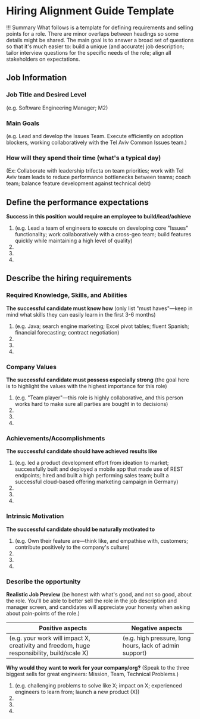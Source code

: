 # Hiring Alignment Guide Template
!!! Summary
	What follows is a template for defining requirements and selling points for a role. There are minor overlaps between headings so some details might be shared. The main goal is to answer a broad set of questions so that it's much easier to: build a unique (and accurate) job description; tailor interview questions for the specific needs of the role; align all stakeholders on expectations.

## Job Information
### Job Title and Desired Level
(e.g. Software Engineering Manager; M2)

### Main Goals
(e.g. Lead and develop the Issues Team. Execute efficiently on adoption blockers, working collaboratively with the Tel Aviv Common Issues team.)

### How will they spend their time (what's a typical day)
(Ex: Collaborate with leadership trifecta on team priorities; work with Tel Aviv team leads to reduce performance bottlenecks between teams; coach team; balance feature development against technical debt)

## Define the performance expectations
**Success in this position would require an employee to build/lead/achieve**

1. (e.g. Lead a team of engineers to execute on developing core "Issues" functionality; work collaboratively with a cross-geo team; build features quickly while maintaining a high level of quality)
2. 
3. 
4. 

## Describe the hiring requirements
### Required Knowledge, Skills, and Abilities
**The successful candidate must know how** (only list "must haves"—keep in mind what skills they can easily learn in the first 3-6 months)

1. (e.g. Java; search engine marketing; Excel pivot tables; fluent Spanish; financial forecasting; contract negotiation)
2. 
3. 
4. 

### Company Values
**The successful candidate must possess especially strong** (the goal here is to highlight the values with the highest importance for this role)

1. (e.g. "Team player"—this role is highly collaborative, and this person works hard to make sure all parties are bought in to decisions)
2. 
3. 
4. 

### Achievements/Accomplishments
**The successful candidate should have achieved results like**

1. (e.g. led a product development effort from ideation to market; successfully built and deployed a mobile app that made use of REST endpoints; hired and built a high performing sales team; built a successful cloud-based offering marketing campaign in Germany)
2. 
3. 
4. 

### Intrinsic Motivation
**The successful candidate should be naturally motivated to**

1. (e.g. Own their feature are—think like, and empathise with, customers; contribute positively to the company's culture)
2. 
3. 
4. 

### Describe the opportunity
**Realistic Job Preview** (be honest with what's good, and not so good, about the role. You'll be able to better sell the role in the job description and manager screen, and candidates will appreciate your honesty when asking about pain-points of the role.)

| Positive aspects | Negative aspects |
| ---------------- | ---------------- |
| (e.g. your work will impact X, creativity and freedom, huge responsibility, build/scale X) | (e.g. high pressure, long hours, lack of admin support) |

**Why would they want to work for your company/org?** (Speak to the three biggest sells for great engineers: Mission, Team, Technical Problems.)

1. (e.g. challenging problems to solve like X; impact on X; experienced engineers to learn from; launch a new product (X))
2. 
3. 
4. 